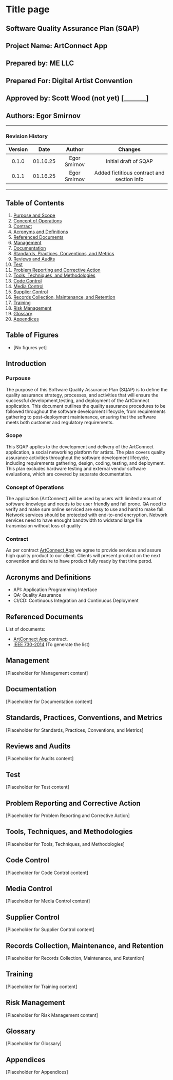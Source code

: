 # Title page
## Software Quality Assurance Plan (SQAP)
## Project Name: ArtConnect App
## Prepared by: ME LLC
## Prepared For: Digital Artist Convention
## Approved by: Scott Wood (not yet) [_______]
## Authors: Egor Smirnov
----
### Revision History
|Version|Date|Author|Changes|
|:-------:|:----:| :----: |:----:|
| 0.1.0   |01.16.25| Egor Smirnov |Initial draft of SQAP|
|0.1.1|01.16.25|Egor Smirnov|Added fictitious contract and section info|
----

## Table of Contents
1. [Purpose and Scope](#purpouse)
2. [Concept of Operations](#concept-of-operations)
3. [Contract](#contract)
4. [Acronyms and Definitions](#acronyms-and-definitions)
5. [Referenced Documents](#referenced-documents)
6. [Management](#Management)
7. [Documentation](#Documentation)
8. [Standards, Practices, Conventions, and Metrics](#Standards-Practices-Conventions-and-Metrics)
9. [Reviews and Audits](#Reviews-and-Audits)
10. [Test](#Test)
11. [Problem Reporting and Corrective Action](#Problem-Reporting-and-Corrective-Action)
12. [Tools, Techniques, and Methodologies](#Tools-Techniques-and-Methodologies)
13. [Code Control](#Code-Control)
14. [Media Control](#Media-Control)
15. [Supplier Control](#Supplier-Control)
16. [Records Collection, Maintenance, and Retention](#Records-Collection-Maintenance-and-Retention)
17. [Training](#Training)
18. [Risk Management](#Risk-Management)
19. [Glossary](#Glossary)
20. [Appendices](#Appendices)

## Table of Figures
* [No figures yet]

## Introduction
### Purpouse
The purpose of this Software Quality Assurance Plan (SQAP) is to define the quality assurance strategy,
processes, and activities that will ensure the successful development,testing, and deployment of the 
ArtConnect application. This document outlines the quality assurance procedures to be followed throughout
the software development lifecycle, from requirements gathering to post-deployment maintenance, ensuring
that the software meets both customer and regulatory requirements.
### Scope
This SQAP applies to the development and delivery of the ArtConnect application, a social networking platform 
for artists. The plan covers quality assurance activities throughout the software development lifecycle, including
requirements gathering, design, coding, testing, and deployment. This plan excludes hardware testing and external 
vendor software evaluations, which are covered by separate documentation.
### Concept of Operations
The application (ArtConnect) will be used by users with limited amount of software knowlege and needs to be user friendly
and fail prone. QA need to verify and make sure online serviced are easy to use and hard to make fail. Network services should
be protected with end-to-end encryption. Network services need to have enought bandtwidth to widstand large file transmission without loss of quality
### Contract
As per contract [ArtConnect App](../Reference%20Document/ArtConnect%20App%20contract.pdf) we agree to provide services and assure high quality product to our client.
Clients will present product on the next convention and desire to have product fully ready by that time perod.
## Acronyms and Definitions
* API: Application Programming Interface
* QA: Quality Assurance
* CI/CD: Continuous Integration and Continuous Deployment
## Referenced Documents
List of documents:
* [ArtConnect App](../Reference%20Document/ArtConnect%20App%20contract.pdf) contract.
* [IEEE 730-2014](https://ieeexplore-ieee-org.byui.idm.oclc.org/document/6835311) (To generate the list)
## Management
[Placeholder for Management content]
## Documentation
[Placeholder for Documentation content]
## Standards, Practices, Conventions, and Metrics
[Placeholder for Standards, Practices, Conventions, and Metrics]
## Reviews and Audits
[Placeholder for Audits content]
## Test
[Placeholder for Test content]
## Problem Reporting and Corrective Action
[Placeholder for Problem Reporting and Corrective Action]
## Tools, Techniques, and Methodologies
[Placeholder for Tools, Techniques, and Methodologies]
## Code Control
[Placeholder for Code Control content]
## Media Control
[Placeholder for Media Control content]
## Supplier Control
[Placeholder for Supplier Control content]
## Records Collection, Maintenance, and Retention
[Placeholder for Records Collection, Maintenance, and Retention]
## Training
[Placeholder for Training content]
## Risk Management
[Placeholder for Risk Management content]
## Glossary
[Placeholder for Glossary]
## Appendices
[Placeholder for Appendices]
